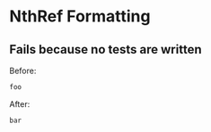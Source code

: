 <!-- gen:mayoverwrite -->
# NthRef Formatting

## Fails because no tests are written

Before:
```ruby
foo
```

After:
```ruby
bar
```
